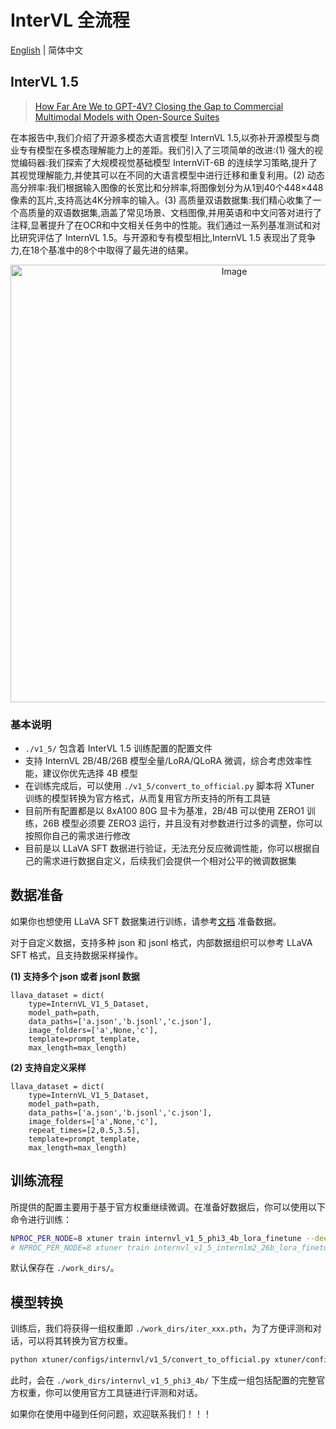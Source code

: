 # InterVL 全流程

[English](./README.md) | 简体中文

## InterVL 1.5

> [How Far Are We to GPT-4V? Closing the Gap to Commercial Multimodal Models with Open-Source Suites](https://arxiv.org/abs/2404.16821)

在本报告中,我们介绍了开源多模态大语言模型 InternVL 1.5,以弥补开源模型与商业专有模型在多模态理解能力上的差距。我们引入了三项简单的改进:(1) 强大的视觉编码器:我们探索了大规模视觉基础模型 InternViT-6B 的连续学习策略,提升了其视觉理解能力,并使其可以在不同的大语言模型中进行迁移和重复利用。(2) 动态高分辨率:我们根据输入图像的长宽比和分辨率,将图像划分为从1到40个448×448像素的瓦片,支持高达4K分辨率的输入。(3) 高质量双语数据集:我们精心收集了一个高质量的双语数据集,涵盖了常见场景、文档图像,并用英语和中文问答对进行了注释,显著提升了在OCR和中文相关任务中的性能。我们通过一系列基准测试和对比研究评估了 InternVL 1.5。与开源和专有模型相比,InternVL 1.5 表现出了竞争力,在18个基准中的8个中取得了最先进的结果。

<div align="center">
<img src="https://github.com/InternLM/xtuner/assets/17425982/6dbe6a46-f01a-4c9d-ba44-0d857e5c0373" alt="Image" width="700" />
</div>

### 基本说明

- `./v1_5/` 包含着 InterVL 1.5 训练配置的配置文件
- 支持 InternVL 2B/4B/26B 模型全量/LoRA/QLoRA 微调，综合考虑效率性能，建议你优先选择 4B 模型
- 在训练完成后，可以使用 `./v1_5/convert_to_official.py` 脚本将 XTuner 训练的模型转换为官方格式，从而复用官方所支持的所有工具链
- 目前所有配置都是以 8xA100 80G 显卡为基准，2B/4B 可以使用 ZERO1 训练，26B 模型必须要 ZERO3 运行，并且没有对参数进行过多的调整，你可以按照你自己的需求进行修改
- 目前是以 LLaVA SFT 数据进行验证，无法充分反应微调性能，你可以根据自己的需求进行数据自定义，后续我们会提供一个相对公平的微调数据集

## 数据准备

如果你也想使用 LLaVA SFT 数据集进行训练，请参考[文档](../../../docs/zh_cn/user_guides/dataset_prepare.md#llava-dataset) 准备数据。

对于自定义数据，支持多种 json 和 jsonl 格式，内部数据组织可以参考 LLaVA SFT 格式，且支持数据采样操作。

**(1) 支持多个 json 或者 jsonl 数据**

```text
llava_dataset = dict(
    type=InternVL_V1_5_Dataset,
    model_path=path,
    data_paths=['a.json','b.jsonl','c.json'],
    image_folders=['a',None,'c'],
    template=prompt_template,
    max_length=max_length)
```

**(2) 支持自定义采样**

```text
llava_dataset = dict(
    type=InternVL_V1_5_Dataset,
    model_path=path,
    data_paths=['a.json','b.jsonl','c.json'],
    image_folders=['a',None,'c'],
    repeat_times=[2,0.5,3.5],
    template=prompt_template,
    max_length=max_length)
```

## 训练流程

所提供的配置主要用于基于官方权重继续微调。在准备好数据后，你可以使用以下命令进行训练：

```bash
NPROC_PER_NODE=8 xtuner train internvl_v1_5_phi3_4b_lora_finetune --deepspeed deepspeed_zero1
# NPROC_PER_NODE=8 xtuner train internvl_v1_5_internlm2_26b_lora_finetune.py --deepspeed deepspeed_zero3
```

默认保存在 `./work_dirs/`。

## 模型转换

训练后，我们将获得一组权重即 `./work_dirs/iter_xxx.pth`，为了方便评测和对话，可以将其转换为官方权重。

```bash
python xtuner/configs/internvl/v1_5/convert_to_official.py xtuner/configs/internvl/v1_5/internvl_v1_5_phi3_4b_lora_finetune.py ./work_dirs/iter_xxx.pth ./work_dirs/internvl_v1_5_phi3_4b/
```

此时，会在 `./work_dirs/internvl_v1_5_phi3_4b/` 下生成一组包括配置的完整官方权重，你可以使用官方工具链进行评测和对话。

如果你在使用中碰到任何问题，欢迎联系我们！！！
